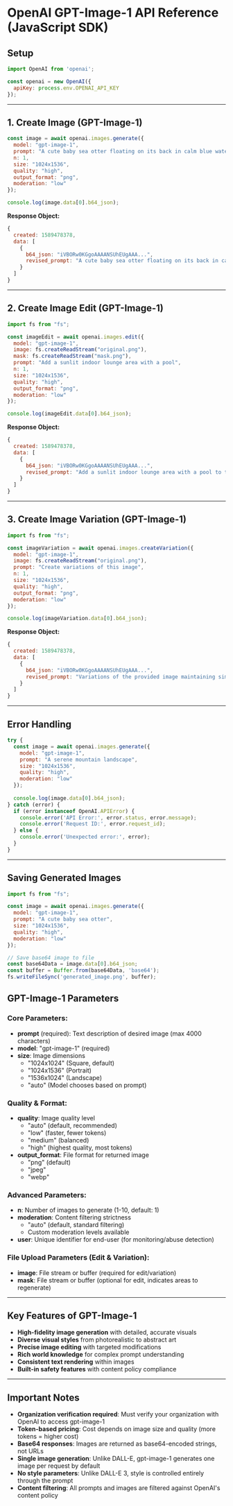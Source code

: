 # OpenAI GPT-Image-1 API Reference (JavaScript SDK)

## Setup

```javascript
import OpenAI from 'openai';

const openai = new OpenAI({
  apiKey: process.env.OPENAI_API_KEY
});
```

---

## 1. Create Image (GPT-Image-1)

```javascript
const image = await openai.images.generate({
  model: "gpt-image-1",
  prompt: "A cute baby sea otter floating on its back in calm blue water",
  n: 1,
  size: "1024x1536",
  quality: "high",
  output_format: "png",
  moderation: "low"
});

console.log(image.data[0].b64_json);
```

**Response Object:**
```javascript
{
  created: 1589478378,
  data: [
    {
      b64_json: "iVBORw0KGgoAAAANSUhEUgAAA...",
      revised_prompt: "A cute baby sea otter floating on its back in calm blue water, with whiskers and dark eyes visible..."
    }
  ]
}
```

---

## 2. Create Image Edit (GPT-Image-1)

```javascript
import fs from "fs";

const imageEdit = await openai.images.edit({
  model: "gpt-image-1",
  image: fs.createReadStream("original.png"),
  mask: fs.createReadStream("mask.png"),
  prompt: "Add a sunlit indoor lounge area with a pool",
  n: 1,
  size: "1024x1536",
  quality: "high",
  output_format: "png",
  moderation: "low"
});

console.log(imageEdit.data[0].b64_json);
```

**Response Object:**
```javascript
{
  created: 1589478378,
  data: [
    {
      b64_json: "iVBORw0KGgoAAAANSUhEUgAAA...",
      revised_prompt: "Add a sunlit indoor lounge area with a pool to the existing image..."
    }
  ]
}
```

---

## 3. Create Image Variation (GPT-Image-1)

```javascript
import fs from "fs";

const imageVariation = await openai.images.createVariation({
  model: "gpt-image-1", 
  image: fs.createReadStream("original.png"),
  prompt: "Create variations of this image",
  n: 1,
  size: "1024x1536",
  quality: "high",
  output_format: "png",
  moderation: "low"
});

console.log(imageVariation.data[0].b64_json);
```

**Response Object:**
```javascript
{
  created: 1589478378,
  data: [
    {
      b64_json: "iVBORw0KGgoAAAANSUhEUgAAA...",
      revised_prompt: "Variations of the provided image maintaining similar composition and style..."
    }
  ]
}
```

---

## Error Handling

```javascript
try {
  const image = await openai.images.generate({
    model: "gpt-image-1",
    prompt: "A serene mountain landscape",
    size: "1024x1536",
    quality: "high",
    moderation: "low"
  });
  
  console.log(image.data[0].b64_json);
} catch (error) {
  if (error instanceof OpenAI.APIError) {
    console.error('API Error:', error.status, error.message);
    console.error('Request ID:', error.request_id);
  } else {
    console.error('Unexpected error:', error);
  }
}
```

---

## Saving Generated Images

```javascript
import fs from "fs";

const image = await openai.images.generate({
  model: "gpt-image-1",
  prompt: "A cute baby sea otter",
  size: "1024x1536",
  quality: "high",
  moderation: "low"
});

// Save base64 image to file
const base64Data = image.data[0].b64_json;
const buffer = Buffer.from(base64Data, 'base64');
fs.writeFileSync('generated_image.png', buffer);
```

## GPT-Image-1 Parameters

### Core Parameters:
- **prompt** (required): Text description of desired image (max 4000 characters)
- **model**: "gpt-image-1" (required)
- **size**: Image dimensions
  - "1024x1024" (Square, default)
  - "1024x1536" (Portrait)
  - "1536x1024" (Landscape)
  - "auto" (Model chooses based on prompt)

### Quality & Format:
- **quality**: Image quality level
  - "auto" (default, recommended)
  - "low" (faster, fewer tokens)
  - "medium" (balanced)
  - "high" (highest quality, most tokens)
- **output_format**: File format for returned image
  - "png" (default)
  - "jpeg"
  - "webp"

### Advanced Parameters:
- **n**: Number of images to generate (1-10, default: 1)
- **moderation**: Content filtering strictness
  - "auto" (default, standard filtering)
  - Custom moderation levels available
- **user**: Unique identifier for end-user (for monitoring/abuse detection)

### File Upload Parameters (Edit & Variation):
- **image**: File stream or buffer (required for edit/variation)
- **mask**: File stream or buffer (optional for edit, indicates areas to regenerate)

---

## Key Features of GPT-Image-1

- **High-fidelity image generation** with detailed, accurate visuals
- **Diverse visual styles** from photorealistic to abstract art
- **Precise image editing** with targeted modifications
- **Rich world knowledge** for complex prompt understanding
- **Consistent text rendering** within images
- **Built-in safety features** with content policy compliance

---

## Important Notes

- **Organization verification required**: Must verify your organization with OpenAI to access gpt-image-1
- **Token-based pricing**: Cost depends on image size and quality (more tokens = higher cost)
- **Base64 responses**: Images are returned as base64-encoded strings, not URLs
- **Single image generation**: Unlike DALL-E, gpt-image-1 generates one image per request by default
- **No style parameters**: Unlike DALL-E 3, style is controlled entirely through the prompt
- **Content filtering**: All prompts and images are filtered against OpenAI's content policy